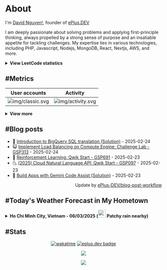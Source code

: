 # About

I'm [David Nguyen!](https://github.com/hoangsvit), founder of [ePlus.DEV](https://eplus.dev)

I am deeply passionate about solving problems and applying first-principle thinking, always propelled by a strong sense
of purpose and an insatiable appetite for tackling challenges. My expertise lies in various technologies, including PHP,
Javascript, Nodejs, MongoDB, React, Nextjs, AWS, and more.

<details>
  <summary><b>View LeetCode statistics</b></summary>

  <p align="center">
    <img alt="img/leetcode.svg" src="https://metrics.eplus.dev/img/leetcode.svg">
  </p>
</details>

## #Metrics

| User accounts | Activity |
| ------------- | ------------- |
| ![img/classic.svg](https://metrics.eplus.dev/img/classic.svg) | ![img/activity.svg](https://metrics.eplus.dev/img/activity.svg) |

<details>
  <summary><b>View more</b></summary>

  | Wakatime | Languages |
  | ------------- | ------------- |
  | ![img/wakatime.svg](https://metrics.eplus.dev/img/wakatime.svg) | ![img/languages.svg](https://metrics.eplus.dev/img/languages.svg) |

  | Achievements | Followers |
  | ------------- | ------------- |
  | ![img/achievements.compact.svg](https://metrics.eplus.dev/img/achievements.compact.svg) | ![img/people.followers.svg](https://metrics.eplus.dev/img/people.followers.svg) |
</details>

## #Blog posts
- 🧰 [Introduction to BigQuery SQL translation &lpar;Solution&rpar;](https://eplus.dev/introduction-to-bigquery-sql-translation-solution) - 2025-02-24 
- 😺 [Implement Load Balancing on Compute Engine: Challenge Lab - GSP313](https://eplus.dev/implement-load-balancing-on-compute-engine-challenge-lab-gsp313) - 2025-02-24 
- 🗽 [Reinforcement Learning: Qwik Start - GSP691](https://eplus.dev/reinforcement-learning-qwik-start-gsp691) - 2025-02-23 
- 🌜 [&lpar;2025&rpar; Cloud Natural Language API: Qwik Start - GSP097](https://eplus.dev/2025-cloud-natural-language-api-qwik-start-gsp097) - 2025-02-23 
- 📝 [Build Apps with Gemini Code Assist &lpar;Solution&rpar;](https://eplus.dev/build-apps-with-gemini-code-assist-solution) - 2025-02-23 

<div align="right">
  Update by <a target="_blank"
    href="https://github.com/ePlus-DEV/blog-post-workflow">ePlus-DEV/blog-post-workflow</a>
</div>

## #Today's Weather Forecast in My Hometown



<details>
  <summary><b>Ho Chi Minh City, Vietnam - 06/03/2025 (<img src="https://cdn.weatherapi.com/weather/64x64/day/176.png" width="25" /> Patchy rain nearby)</b></summary>


<table>
    <tr>
        <th>Hour</th>
        <td>00:00</td><td>01:00</td><td>02:00</td><td>03:00</td><td>04:00</td><td>05:00</td><td>06:00</td><td>07:00</td><td>08:00</td><td>09:00</td><td>10:00</td><td>11:00</td><td>12:00</td><td>13:00</td><td>14:00</td><td>15:00</td><td>16:00</td><td>17:00</td><td>18:00</td><td>19:00</td><td>20:00</td><td>21:00</td><td>22:00</td><td>23:00</td>
    </tr>
    <tr>
        <th>Weather</th>
        <td><img src="https://cdn.weatherapi.com/weather/64x64/night/116.png"></img></td><td><img src="https://cdn.weatherapi.com/weather/64x64/night/176.png"></img></td><td><img src="https://cdn.weatherapi.com/weather/64x64/night/176.png"></img></td><td><img src="https://cdn.weatherapi.com/weather/64x64/night/113.png"></img></td><td><img src="https://cdn.weatherapi.com/weather/64x64/night/113.png"></img></td><td><img src="https://cdn.weatherapi.com/weather/64x64/night/113.png"></img></td><td><img src="https://cdn.weatherapi.com/weather/64x64/night/113.png"></img></td><td><img src="https://cdn.weatherapi.com/weather/64x64/day/113.png"></img></td><td><img src="https://cdn.weatherapi.com/weather/64x64/day/116.png"></img></td><td><img src="https://cdn.weatherapi.com/weather/64x64/day/113.png"></img></td><td><img src="https://cdn.weatherapi.com/weather/64x64/day/113.png"></img></td><td><img src="https://cdn.weatherapi.com/weather/64x64/day/116.png"></img></td><td><img src="https://cdn.weatherapi.com/weather/64x64/day/113.png"></img></td><td><img src="https://cdn.weatherapi.com/weather/64x64/day/116.png"></img></td><td><img src="https://cdn.weatherapi.com/weather/64x64/day/116.png"></img></td><td><img src="https://cdn.weatherapi.com/weather/64x64/day/116.png"></img></td><td><img src="https://cdn.weatherapi.com/weather/64x64/day/113.png"></img></td><td><img src="https://cdn.weatherapi.com/weather/64x64/day/113.png"></img></td><td><img src="https://cdn.weatherapi.com/weather/64x64/day/113.png"></img></td><td><img src="https://cdn.weatherapi.com/weather/64x64/night/113.png"></img></td><td><img src="https://cdn.weatherapi.com/weather/64x64/night/113.png"></img></td><td><img src="https://cdn.weatherapi.com/weather/64x64/night/116.png"></img></td><td><img src="https://cdn.weatherapi.com/weather/64x64/night/116.png"></img></td><td><img src="https://cdn.weatherapi.com/weather/64x64/night/116.png"></img></td>
    </tr>
    <tr>
        <th>Condition</th>
        <td width="200px">Partly Cloudy </td><td width="200px">Patchy rain nearby</td><td width="200px">Patchy rain nearby</td><td width="200px">Clear </td><td width="200px">Clear </td><td width="200px">Clear </td><td width="200px">Clear </td><td width="200px">Sunny</td><td width="200px">Partly Cloudy </td><td width="200px">Sunny</td><td width="200px">Sunny</td><td width="200px">Partly cloudy</td><td width="200px">Sunny</td><td width="200px">Partly Cloudy </td><td width="200px">Partly Cloudy </td><td width="200px">Partly Cloudy </td><td width="200px">Sunny</td><td width="200px">Sunny</td><td width="200px">Sunny</td><td width="200px">Clear </td><td width="200px">Clear </td><td width="200px">Partly Cloudy </td><td width="200px">Partly Cloudy </td><td width="200px">Partly Cloudy </td>
    </tr>
    <tr>
        <th>Temperature</th>
        <td>26.1 °C</td><td>25.6 °C</td><td>25.2 °C</td><td>25.2 °C</td><td>25.1 °C</td><td>25 °C</td><td>24.9 °C</td><td>25.8 °C</td><td>27.8 °C</td><td>30 °C</td><td>32.1 °C</td><td>32.3 °C</td><td>35.3 °C</td><td>36.3 °C</td><td>36.6 °C</td><td>35.9 °C</td><td>34.2 °C</td><td>31.9 °C</td><td>29.2 °C</td><td>27.7 °C</td><td>27.1 °C</td><td>26.9 °C</td><td>26.7 °C</td><td>26.8 °C</td>
    </tr>
    <tr>
        <th>Wind</th>
        <td>15.1 kph</td><td>13 kph</td><td>10.1 kph</td><td>9.7 kph</td><td>9.7 kph</td><td>9.7 kph</td><td>10.4 kph</td><td>13 kph</td><td>15.5 kph</td><td>16.2 kph</td><td>16.6 kph</td><td>16.2 kph</td><td>15.8 kph</td><td>16.9 kph</td><td>19.8 kph</td><td>24.8 kph</td><td>26.6 kph</td><td>24.8 kph</td><td>22 kph</td><td>20.2 kph</td><td>20.2 kph</td><td>20.5 kph</td><td>21.2 kph</td><td>19.8 kph</td>
    </tr>
</table>


<div align="right">
  Updated at: 2025-03-06T04:38:53Z - by <a target="_blank"
    href="https://github.com/ePlus-DEV/weather-forecast">ePlus-DEV/weather-forecast</a>
</div>
</details>


## #Stats
<div align="center">

[![wakatime](https://wakatime.com/badge/user/e0aaeeb0-6b00-4a68-93a3-146329e5281e.svg)](https://wakatime.com/@e0aaeeb0-6b00-4a68-93a3-146329e5281e) [![eplus.dev badge](https://user-badge.eplus.dev/vietnam/hoangsvit.svg)](https://user-badge.eplus.dev/vietnam/hoangsvit)

![](https://komarev.com/ghpvc/?username=hoangsvit&style=for-the-badge)

[![](https://s11.flagcounter.com/count/1xO8/bg_FFFFFF/txt_000000/border_CCCCCC/columns_2/maxflags_10/viewers_3/labels_1/pageviews_1/flags_1/percent_0/)](https://s11.flagcounter.com/more/1xO8/)
</div>
